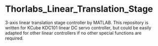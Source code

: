 # Thorlabs_Linear_Translation_Stage
3-axis linear translation stage controller by MATLAB. This repository is written for KCube KDC101 linear DC servo controller, but could be easily adapted for other linear controllers if no other special functions are required.
